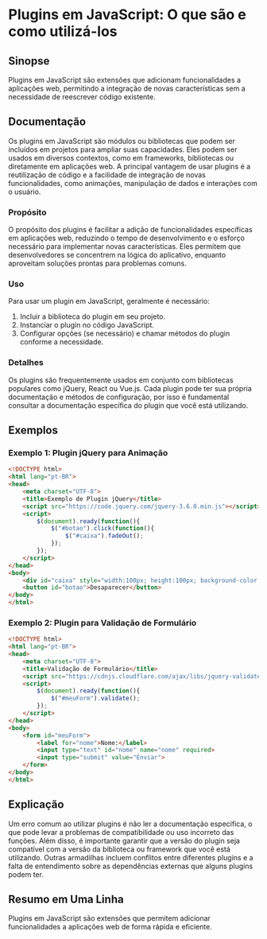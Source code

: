 <!--
Meta Description: # Plugins em JavaScript: O que são e como utilizá-los ## Sinopse Plugins em JavaScript são extensões que adicionam funcionalidades a aplicações web, p...
Meta Keywords: plugins, que, plugin, html, script
-->

# Plugins em JavaScript: O que são e como utilizá-los

## Sinopse
Plugins em JavaScript são extensões que adicionam funcionalidades a aplicações web, permitindo a integração de novas características sem a necessidade de reescrever código existente.

## Documentação
Os plugins em JavaScript são módulos ou bibliotecas que podem ser incluídos em projetos para ampliar suas capacidades. Eles podem ser usados em diversos contextos, como em frameworks, bibliotecas ou diretamente em aplicações web. A principal vantagem de usar plugins é a reutilização de código e a facilidade de integração de novas funcionalidades, como animações, manipulação de dados e interações com o usuário.

### Propósito
O propósito dos plugins é facilitar a adição de funcionalidades específicas em aplicações web, reduzindo o tempo de desenvolvimento e o esforço necessário para implementar novas características. Eles permitem que desenvolvedores se concentrem na lógica do aplicativo, enquanto aproveitam soluções prontas para problemas comuns.

### Uso
Para usar um plugin em JavaScript, geralmente é necessário:
1. Incluir a biblioteca do plugin em seu projeto.
2. Instanciar o plugin no código JavaScript.
3. Configurar opções (se necessário) e chamar métodos do plugin conforme a necessidade.

### Detalhes
Os plugins são frequentemente usados em conjunto com bibliotecas populares como jQuery, React ou Vue.js. Cada plugin pode ter sua própria documentação e métodos de configuração, por isso é fundamental consultar a documentação específica do plugin que você está utilizando.

## Exemplos
### Exemplo 1: Plugin jQuery para Animação
```html
<!DOCTYPE html>
<html lang="pt-BR">
<head>
    <meta charset="UTF-8">
    <title>Exemplo de Plugin jQuery</title>
    <script src="https://code.jquery.com/jquery-3.6.0.min.js"></script>
    <script>
        $(document).ready(function(){
            $("#botao").click(function(){
                $("#caixa").fadeOut();
            });
        });
    </script>
</head>
<body>
    <div id="caixa" style="width:100px; height:100px; background-color:red;"></div>
    <button id="botao">Desaparecer</button>
</body>
</html>
```

### Exemplo 2: Plugin para Validação de Formulário
```html
<!DOCTYPE html>
<html lang="pt-BR">
<head>
    <meta charset="UTF-8">
    <title>Validação de Formulário</title>
    <script src="https://cdnjs.cloudflare.com/ajax/libs/jquery-validate/1.19.3/jquery.validate.min.js"></script>
    <script>
        $(document).ready(function(){
            $("#meuForm").validate();
        });
    </script>
</head>
<body>
    <form id="meuForm">
        <label for="nome">Nome:</label>
        <input type="text" id="nome" name="nome" required>
        <input type="submit" value="Enviar">
    </form>
</body>
</html>
```

## Explicação
Um erro comum ao utilizar plugins é não ler a documentação específica, o que pode levar a problemas de compatibilidade ou uso incorreto das funções. Além disso, é importante garantir que a versão do plugin seja compatível com a versão da biblioteca ou framework que você está utilizando. Outras armadilhas incluem conflitos entre diferentes plugins e a falta de entendimento sobre as dependências externas que alguns plugins podem ter.

## Resumo em Uma Linha
Plugins em JavaScript são extensões que permitem adicionar funcionalidades a aplicações web de forma rápida e eficiente.
